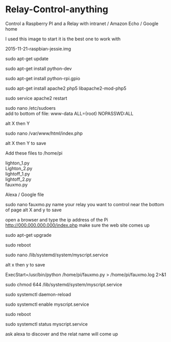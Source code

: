 # Relay-Control-anything
Control a Raspberry PI and a Relay with intranet / Amazon Echo / Google home 

I used this image to start it is the best one to work with

2015-11-21-raspbian-jessie.img

sudo apt-get update 

sudo apt-get install python-dev

sudo apt-get install python-rpi.gpio

sudo apt-get install apache2 php5 libapache2-mod-php5

sudo service apache2 restart

sudo nano /etc/sudoers<br>
 add to bottom of file:  www-data ALL=(root) NOPASSWD:ALL

alt X then Y

sudo nano /var/www/html/index.php

alt X then Y to save

Add these files to /home/pi 

lighton_1.py<br>
Lighton_2.py<br>
lightoff_1.py<br>
lightoff_2.py<br>
fauxmo.py<br>

Alexa / Google file

sudo nano fauxmo.py
name your relay you want to comtrol near the bottom of page
alt X and y to save

open a browser and type the ip address of the Pi 
http://000.000.000.000/index.php
make sure the web site comes up

sudo apt-get upgrade

sudo reboot

sudo nano /lib/systemd/system/myscript.service

alt x then y to save

ExecStart=/usr/bin/python /home/pi/fauxmo.py > /home/pi/fauxmo.log 2>&1

sudo chmod 644 /lib/systemd/system/myscript.service

sudo systemctl daemon-reload

sudo systemctl enable myscript.service

sudo reboot

sudo systemctl status myscript.service

ask alexa to discover and the relat name will come up

